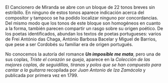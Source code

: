 El Cancionero de Miranda se abre con un bloque de 22 tonos breves sin
estribillo. En ninguno de estos tonos aparece indicación acerca del
compositor y tampoco se ha podido localizar ninguno por concordancias.
Del mismo modo que los tonos de este bloque son homogéneos en cuanto a
la forma, también parecen compartir un rasgo sobre su origen poético. De
los poetas identificados, abundan los textos de poetas portugueses:
varios de Frei António das Chaga, António Barbosa Bacelar y Miguel de
Barrios, que pese a ser Cordobés su familiar era de origen portugués.

No conocemos la autoría del romance ***Un imposible me mata***, pero una
de sus coplas, *Triste el corazón se queja*, aparece en la *Colección de
las mejores coplas, de seguidillas, tiranas y polos que se han compuesto
para cantar a la guitarra* recopilada por *Juan Antonio de Iza Zamácola* y
publicada por primera vez en 1799.
